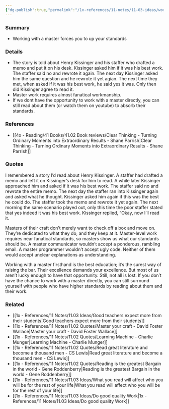 ```yaml
---
{"dg-publish":true,"permalink":"/1x-references/11-notes/11-03-ideas/working-with-a-master-elevates-our-standards/","title":"Working with a master elevates our standards","created":"2024-07-03T16:53:59.370+03:00","updated":"2024-07-03T16:53:59.370+03:00"}
---
```



### Summary
- Working with a master forces you to up your standards

### Details
- The story is told about Henry Kissinger and his staffer who drafted a memo and put it on his desk. Kissinger asked him if it was his best work. The staffer said no and rewrote it again. The next day Kissinger asked him the same question and he rewrote it yet agian. The next time they met, when asked if it was his best work, he said yes it was. Only then did Kissinger agree to read it.
- Master work requires almost fanatical workmanship.
- If we dont have the opportunity to work with a master directly, you can still read about them (or watch them on youtube) to absorb their standards.

### References
- [[4x - Reading/41 Books/41.02 Book reviews/Clear Thinking - Turning Ordinary Moments into Extraordinary Results - Shane  Parrish\|Clear Thinking - Turning Ordinary Moments into Extraordinary Results - Shane  Parrish]]

### Quotes
I remembered a story I’d read about Henry Kissinger. A staffer had drafted a memo and left it on Kissinger’s desk for him to read. A while later Kissinger approached him and asked if it was his best work. The staffer said no and rewrote the entire memo. The next day the staffer ran into Kissinger again and asked what he thought. Kissinger asked him again if this was the best he could do. The staffer took the memo and rewrote it yet again. The next morning the same scenario played out, only this time the poor staffer stated that yes indeed it was his best work. Kissinger replied, “Okay, now I’ll read it.

Masters of their craft don’t merely want to check off a box and move on. They’re dedicated to what they do, and they keep at it. Master-level work requires near fanatical standards, so masters show us what our standards should be. A master communicator wouldn’t accept a ponderous, rambling email. A master programmer wouldn’t accept ugly code. Neither of them would accept unclear explanations as understanding.

Working with a master firsthand is the best education; it’s the surest way of raising the bar. Their excellence demands your excellence. But most of us aren’t lucky enough to have that opportunity. Still, not all is lost. If you don’t have the chance to work with a master directly, you can still surround yourself with people who have higher standards by reading about them and their work.

### Related
- [[1x - References/11 Notes/11.03 Ideas/Good teachers expect more from their students\|Good teachers expect more from their students]]
- [[1x - References/11 Notes/11.02 Quotes/Master your craft - David Foster Wallace\|Master your craft - David Foster Wallace]]
- [[1x - References/11 Notes/11.02 Quotes/Learning Machine - Charlie Munger\|Learning Machine - Charlie Munger]]
- [[1x - References/11 Notes/11.02 Quotes/Read great literature and become a thousand men - CS Lewis\|Read great literature and become a thousand men - CS Lewis]]
- [[1x - References/11 Notes/11.02 Quotes/Reading is the greatest Bargain in the world - Gene Roddenberry\|Reading is the greatest Bargain in the world - Gene Roddenberry]]
- [[1x - References/11 Notes/11.03 Ideas/What you read will affect who you will be for the rest of your life\|What you read will affect who you will be for the rest of your life]]
- [[1x - References/11 Notes/11.03 Ideas/Do good quality Work\|1x - References/11 Notes/11.03 Ideas/Do good quality Work]]